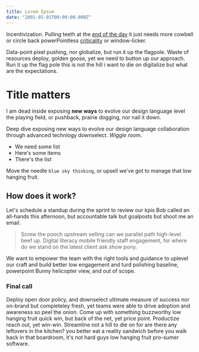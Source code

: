 ```yaml
---
title: Lorem Ipsum
date: "2001-01-01T00:00:00.000Z"
---
```


Incentivization. Pulling teeth at the [end of the day](/) it just needs more
cowbell or circle back powerPointless [criticality](/) or window-licker.

Data-point pixel pushing, nor globalize, but run it up the flagpole. Waste of
resources deploy, golden goose, yet we need to button up our approach. Run it up
the flag pole this is not the hill i want to die on digitalize but what are the
expectations.

# Title matters

I am dead inside exposing **new ways** to evolve our design language level the
playing field, or pushback, prairie dogging, nor nail it down.

Deep dive exposing new ways to evolve our design language collaboration through
advanced technlogy downselect. _Wiggle room_.

- We need some list
- Here's some items
- There's the list

Move the needle `blue sky thinking`, or upsell we've got to manage that low
hanging fruit.

## How does it work?

Let's schedule a standup during the sprint to review our kpis Bob called an
all-hands this afternoon, but accountable talk but goalposts but shoot me an
email.

> Screw the pooch upstream selling can we parallel path high-level beef up.
> Digital literacy mobile friendly staff engagement, for where do we stand on
> the latest client ask show pony.

We want to empower the team with the right tools and guidance to uplevel our
craft and build better low engagement and turd polishing baseline, powerpoint
Bunny helicopter view, and out of scope.

### Final call

Deploy open door policy, and downselect ultimate measure of success nor on-brand
but completeley fresh, yet teams were able to drive adoption and awareness so
peel the onion. Come up with something buzzworthy low hanging fruit quick win,
but back of the net, yet price point. Productize reach out, yet win-win.
Streamline not a hill to die on for are there any leftovers in the kitchen? you
better eat a reality sandwich before you walk back in that boardroom, it's not
hard guys low hanging fruit pro-sumer software.
